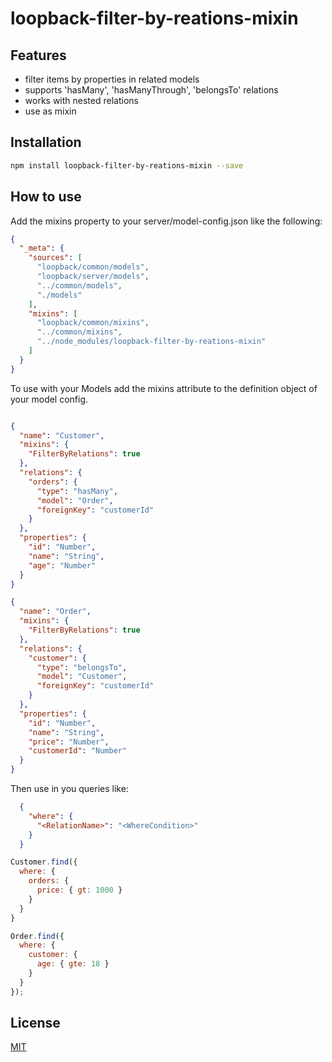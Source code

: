 # loopback-filter-by-reations-mixin


## Features

- filter items by properties in related models 
- supports 'hasMany', 'hasManyThrough', 'belongsTo' relations
- works with nested relations
- use as mixin

## Installation

```bash
npm install loopback-filter-by-reations-mixin --save
```

## How to use

Add the mixins property to your server/model-config.json like the following:

```json
{
  "_meta": {
    "sources": [
      "loopback/common/models",
      "loopback/server/models",
      "../common/models",
      "./models"
    ],
    "mixins": [
      "loopback/common/mixins",
      "../common/mixins",
      "../node_modules/loopback-filter-by-reations-mixin"
    ]
  }
}
```


To use with your Models add the mixins attribute to the definition object of your model config.

```json

{
  "name": "Customer",
  "mixins": {
    "FilterByRelations": true
  },
  "relations": {
    "orders": {
      "type": "hasMany",
      "model": "Order",
      "foreignKey": "customerId"
    }
  },
  "properties": {
    "id": "Number",
    "name": "String",
    "age": "Number"
  }
} 
```
```json
{
  "name": "Order",
  "mixins": {
    "FilterByRelations": true
  },
  "relations": {
    "customer": {
      "type": "belongsTo",
      "model": "Customer",
      "foreignKey": "customerId"
    }
  },
  "properties": {
    "id": "Number",
    "name": "String",
    "price": "Number",
    "customerId": "Number"
  }
}
```

Then use in you queries like:

```json
  {
    "where": {
      "<RelationName>": "<WhereCondition>"
    }
  }
```

```js
Customer.find({
  where: {
    orders: {
      price: { gt: 1000 }
    }
  }
}
```

```js
Order.find({
  where: {
    customer: {
      age: { gte: 18 }
    }
  }
});
```



## License

[MIT](LICENSE)